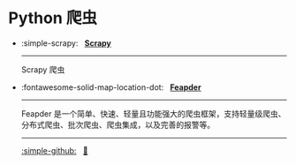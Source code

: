 # Python 爬虫

<div class="grid cards" markdown>

- :simple-scrapy: &nbsp; **[Scrapy][scrapy]**

    ---
    Scrapy 爬虫

- :fontawesome-solid-map-location-dot: &nbsp; **[Feapder][feapder]**

    ---
    Feapder 是一个简单、快速、轻量且功能强大的爬虫框架，支持轻量级爬虫、分布式爬虫、批次爬虫、爬虫集成，以及完善的报警等。

    ---
    [:simple-github:](https://github.com/Boris-code/feapder) &nbsp;
    [:bookmark:](https://feapder.com/#/README)

</div>

[scrapy]: https://docs.scrapy.org/en/latest
[feapder]: https://feapder.com/
